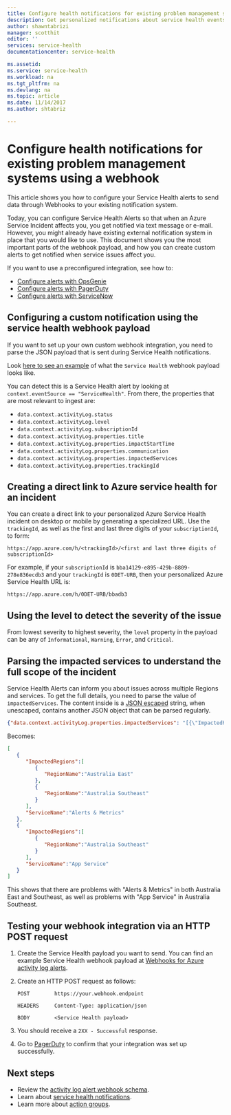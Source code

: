 ```yaml
---
title: Configure health notifications for existing problem management systems using a webhook | Microsoft Docs
description: Get personalized notifications about service health events to your existing problem management system.
author: shawntabrizi
manager: scotthit
editor: ''
services: service-health
documentationcenter: service-health

ms.assetid:
ms.service: service-health
ms.workload: na
ms.tgt_pltfrm: na
ms.devlang: na
ms.topic: article
ms.date: 11/14/2017
ms.author: shtabriz

---
```


# Configure health notifications for existing problem management systems using a webhook

This article shows you how to configure your Service Health alerts to send data through Webhooks to your existing notification system.

Today, you can configure Service Health Alerts so that when an Azure Service Incident affects you, you get notified via text message or e-mail.
However, you might already have existing external notification system in place that you would like to use.
This document shows you the most important parts of the webhook payload, and how you can create custom alerts to get notified when service issues affect you.

If you want to use a preconfigured integration, see how to:
* [Configure alerts with OpsGenie](service-health-alert-webhook-opsgenie.md)
* [Configure alerts with PagerDuty](service-health-alert-webhook-pagerduty.md)
* [Configure alerts with ServiceNow](service-health-alert-webhook-servicenow.md)

## Configuring a custom notification using the service health webhook payload
If you want to set up your own custom webhook integration, you need to parse the JSON payload that is sent during Service Health notifications.

Look [here to see an example](../monitoring-and-diagnostics/monitoring-activity-log-alerts-webhook.md) of what the `Service Health` webhook payload looks like.

You can detect this is a Service Health alert by looking at `context.eventSource == "ServiceHealth"`. From there, the properties that are most relevant to ingest are:
 * `data.context.activityLog.status`
 * `data.context.activityLog.level`
 * `data.context.activityLog.subscriptionId`
 * `data.context.activityLog.properties.title`
 * `data.context.activityLog.properties.impactStartTime`
 * `data.context.activityLog.properties.communication`
 * `data.context.activityLog.properties.impactedServices`
 * `data.context.activityLog.properties.trackingId`

## Creating a direct link to Azure service health for an incident
You can create a direct link to your personalized Azure Service Health incident on desktop or mobile by generating a specialized URL. Use the `trackingId`, as well as the first and last three digits of your `subscriptionId`, to form:
```
https://app.azure.com/h/<trackingId>/<first and last three digits of subscriptionId>
```

For example, if your `subscriptionId` is `bba14129-e895-429b-8809-278e836ecdb3` and your `trackingId` is `0DET-URB`, then your personalized Azure Service Health URL is:

```
https://app.azure.com/h/0DET-URB/bbadb3
```

## Using the level to detect the severity of the issue
From lowest severity to highest severity, the `level` property in the payload can be any of `Informational`, `Warning`, `Error`, and `Critical`.

## Parsing the impacted services to understand the full scope of the incident
Service Health Alerts can inform you about issues across multiple Regions and services. To get the full details, you need to parse the value of `impactedServices`.
The content inside is a [JSON escaped](http://json.org/) string, when unescaped, contains another JSON object that can be parsed regularly.

```json
{"data.context.activityLog.properties.impactedServices": "[{\"ImpactedRegions\":[{\"RegionName\":\"Australia East\"},{\"RegionName\":\"Australia Southeast\"}],\"ServiceName\":\"Alerts & Metrics\"},{\"ImpactedRegions\":[{\"RegionName\":\"Australia Southeast\"}],\"ServiceName\":\"App Service\"}]"}
```

Becomes:

```json
[
   {
      "ImpactedRegions":[
         {
            "RegionName":"Australia East"
         },
         {
            "RegionName":"Australia Southeast"
         }
      ],
      "ServiceName":"Alerts & Metrics"
   },
   {
      "ImpactedRegions":[
         {
            "RegionName":"Australia Southeast"
         }
      ],
      "ServiceName":"App Service"
   }
]
```

This shows that there are problems with "Alerts & Metrics" in both Australia East and Southeast, as well as problems with "App Service" in Australia Southeast.


## Testing your webhook integration via an HTTP POST request
1. Create the Service Health payload you want to send. You can find an example Service Health webhook payload at [Webhooks for Azure activity log alerts](../monitoring-and-diagnostics/monitoring-activity-log-alerts-webhook.md).

2. Create an HTTP POST request as follows:

    ```
    POST        https://your.webhook.endpoint

    HEADERS     Content-Type: application/json

    BODY        <Service Health payload>
    ```
3. You should receive a `2XX - Successful` response.

4. Go to [PagerDuty](https://www.pagerduty.com/) to confirm that your integration was set up successfully.

## Next steps
- Review the [activity log alert webhook schema](../monitoring-and-diagnostics/monitoring-activity-log-alerts-webhook.md). 
- Learn about [service health notifications](../monitoring-and-diagnostics/monitoring-service-notifications.md).
- Learn more about [action groups](../monitoring-and-diagnostics/monitoring-action-groups.md).